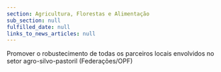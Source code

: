 ```yaml
---
section: Agricultura, Florestas e Alimentação
sub_section: null
fulfilled_date: null
links_to_news_articles: null
---
```


Promover o robustecimento de todas os parceiros locais envolvidos no setor agro-silvo-pastoril (Federações/OPF)